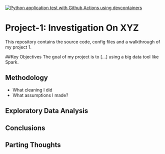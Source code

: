 [![Python application test with Github Actions using devcontainers](https://github.com/nogibjj/Project-1-Elisa-Chen/actions/workflows/main.yml/badge.svg)](https://github.com/nogibjj/Project-1-Elisa-Chen/actions/workflows/main.yml)

# Project-1: Investigation On XYZ
This repository contains the source code, config files and a walkthrough of my project 1. 

##Key Objectives
The goal of my project is to [...] using a big data tool like Spark. 

## Methodology
- What cleaning I did
- What assumptions I made?

## Exploratory Data Analysis

## Conclusions

## Parting Thoughts
